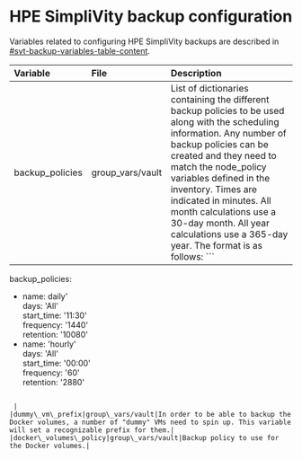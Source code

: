 # HPE SimpliVity backup configuration

Variables related to configuring HPE SimpliVity backups are described in [\#svt-backup-variables-table-content](#svt-backup-variables-table-content).

|Variable|File|Description|
|:-------|:---|:----------|
|backup\_policies|group\_vars/vault|List of dictionaries containing the different backup policies to be used along with the scheduling information. Any number of backup policies can be created and they need to match the node\_policy variables defined in the inventory. Times are indicated in minutes. All month calculations use a 30-day month. All year calculations use a 365-day year. The format is as follows: ```

backup_policies:
 - name: daily'   
   days: 'All'   
   start_time: '11:30'   
   frequency: '1440'   
   retention: '10080' 
 - name: 'hourly'   
   days: 'All'   
   start_time: '00:00'   
   frequency: '60'   
   retention: '2880'

```

 |
|dummy\_vm\_prefix|group\_vars/vault|In order to be able to backup the Docker volumes, a number of "dummy" VMs need to spin up. This variable will set a recognizable prefix for them.|
|docker\_volumes\_policy|group\_vars/vault|Backup policy to use for the Docker volumes.|

